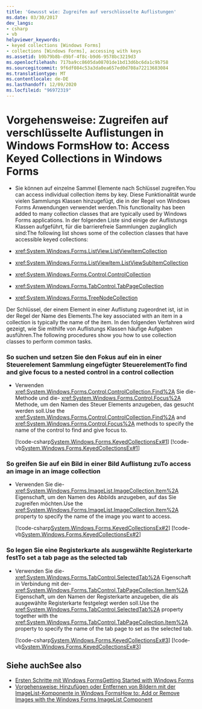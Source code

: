 ```yaml
---
title: 'Gewusst wie: Zugreifen auf verschlüsselte Auflistungen'
ms.date: 03/30/2017
dev_langs:
- csharp
- vb
helpviewer_keywords:
- keyed collections [Windows Forms]
- collections [Windows Forms], accessing with keys
ms.assetid: b9b79b8b-d9bf-4f8c-b9d6-9578bc3219d3
ms.openlocfilehash: 717ba9cc8605da08701de1bd13d6bc6da1c9b758
ms.sourcegitcommit: 9f6df084c53a3da0ea657ed0d708a72213683084
ms.translationtype: MT
ms.contentlocale: de-DE
ms.lasthandoff: 12/09/2020
ms.locfileid: "96972319"
---
```

# <a name="how-to-access-keyed-collections-in-windows-forms"></a><span data-ttu-id="09c35-102">Vorgehensweise: Zugreifen auf verschlüsselte Auflistungen in Windows Forms</span><span class="sxs-lookup"><span data-stu-id="09c35-102">How to: Access Keyed Collections in Windows Forms</span></span>

- <span data-ttu-id="09c35-103">Sie können auf einzelne Sammel Elemente nach Schlüssel zugreifen.</span><span class="sxs-lookup"><span data-stu-id="09c35-103">You can access individual collection items by key.</span></span> <span data-ttu-id="09c35-104">Diese Funktionalität wurde vielen Sammlungs Klassen hinzugefügt, die in der Regel von Windows Forms Anwendungen verwendet werden.</span><span class="sxs-lookup"><span data-stu-id="09c35-104">This functionality has been added to many collection classes that are typically used by Windows Forms applications.</span></span> <span data-ttu-id="09c35-105">In der folgenden Liste sind einige der Auflistungs Klassen aufgeführt, für die barrierefreie Sammlungen zugänglich sind:</span><span class="sxs-lookup"><span data-stu-id="09c35-105">The following list shows some of the collection classes that have accessible keyed collections:</span></span>  
  
- <xref:System.Windows.Forms.ListView.ListViewItemCollection>  
  
- <xref:System.Windows.Forms.ListViewItem.ListViewSubItemCollection>  
  
- <xref:System.Windows.Forms.Control.ControlCollection>  
  
- <xref:System.Windows.Forms.TabControl.TabPageCollection>  
  
- <xref:System.Windows.Forms.TreeNodeCollection>  
  
 <span data-ttu-id="09c35-106">Der Schlüssel, der einem Element in einer Auflistung zugeordnet ist, ist in der Regel der Name des Elements.</span><span class="sxs-lookup"><span data-stu-id="09c35-106">The key associated with an item in a collection is typically the name of the item.</span></span> <span data-ttu-id="09c35-107">In den folgenden Verfahren wird gezeigt, wie Sie mithilfe von Auflistungs Klassen häufige Aufgaben ausführen.</span><span class="sxs-lookup"><span data-stu-id="09c35-107">The following procedures show you how to use collection classes to perform common tasks.</span></span>  
  
### <a name="to-find-and-give-focus-to-a-nested-control-in-a-control-collection"></a><span data-ttu-id="09c35-108">So suchen und setzen Sie den Fokus auf ein in einer Steuerelement Sammlung eingefügter Steuerelement</span><span class="sxs-lookup"><span data-stu-id="09c35-108">To find and give focus to a nested control in a control collection</span></span>  
  
- <span data-ttu-id="09c35-109">Verwenden <xref:System.Windows.Forms.Control.ControlCollection.Find%2A> Sie die-Methode und die- <xref:System.Windows.Forms.Control.Focus%2A> Methode, um den Namen des Steuer Elements anzugeben, das gesucht werden soll.</span><span class="sxs-lookup"><span data-stu-id="09c35-109">Use the <xref:System.Windows.Forms.Control.ControlCollection.Find%2A> and <xref:System.Windows.Forms.Control.Focus%2A> methods to specify the name of the control to find and give focus to.</span></span>  
  
     [!code-csharp[System.Windows.Forms.KeyedCollectionsEx#1](~/samples/snippets/csharp/VS_Snippets_Winforms/System.Windows.Forms.KeyedCollectionsEx/CS/Form1.cs#1)]
     [!code-vb[System.Windows.Forms.KeyedCollectionsEx#1](~/samples/snippets/visualbasic/VS_Snippets_Winforms/System.Windows.Forms.KeyedCollectionsEx/VB/Form1.vb#1)]  
  
### <a name="to-access-an-image-in-an-image-collection"></a><span data-ttu-id="09c35-110">So greifen Sie auf ein Bild in einer Bild Auflistung zu</span><span class="sxs-lookup"><span data-stu-id="09c35-110">To access an image in an image collection</span></span>  
  
- <span data-ttu-id="09c35-111">Verwenden Sie die- <xref:System.Windows.Forms.ImageList.ImageCollection.Item%2A> Eigenschaft, um den Namen des Abbilds anzugeben, auf das Sie zugreifen möchten.</span><span class="sxs-lookup"><span data-stu-id="09c35-111">Use the <xref:System.Windows.Forms.ImageList.ImageCollection.Item%2A> property to specify the name of the image you want to access.</span></span>  
  
     [!code-csharp[System.Windows.Forms.KeyedCollectionsEx#2](~/samples/snippets/csharp/VS_Snippets_Winforms/System.Windows.Forms.KeyedCollectionsEx/CS/Form1.cs#2)]
     [!code-vb[System.Windows.Forms.KeyedCollectionsEx#2](~/samples/snippets/visualbasic/VS_Snippets_Winforms/System.Windows.Forms.KeyedCollectionsEx/VB/Form1.vb#2)]  
  
### <a name="to-set-a-tab-page-as-the-selected-tab"></a><span data-ttu-id="09c35-112">So legen Sie eine Registerkarte als ausgewählte Registerkarte fest</span><span class="sxs-lookup"><span data-stu-id="09c35-112">To set a tab page as the selected tab</span></span>  
  
- <span data-ttu-id="09c35-113">Verwenden Sie die- <xref:System.Windows.Forms.TabControl.SelectedTab%2A> Eigenschaft in Verbindung mit der- <xref:System.Windows.Forms.TabControl.TabPageCollection.Item%2A> Eigenschaft, um den Namen der Registerkarte anzugeben, die als ausgewählte Registerkarte festgelegt werden soll.</span><span class="sxs-lookup"><span data-stu-id="09c35-113">Use the <xref:System.Windows.Forms.TabControl.SelectedTab%2A> property together with the <xref:System.Windows.Forms.TabControl.TabPageCollection.Item%2A> property to specify the name of the tab page to set as the selected tab.</span></span>  
  
     [!code-csharp[System.Windows.Forms.KeyedCollectionsEx#3](~/samples/snippets/csharp/VS_Snippets_Winforms/System.Windows.Forms.KeyedCollectionsEx/CS/Form1.cs#3)]
     [!code-vb[System.Windows.Forms.KeyedCollectionsEx#3](~/samples/snippets/visualbasic/VS_Snippets_Winforms/System.Windows.Forms.KeyedCollectionsEx/VB/Form1.vb#3)]  
  
## <a name="see-also"></a><span data-ttu-id="09c35-114">Siehe auch</span><span class="sxs-lookup"><span data-stu-id="09c35-114">See also</span></span>

- [<span data-ttu-id="09c35-115">Ersten Schritte mit Windows Forms</span><span class="sxs-lookup"><span data-stu-id="09c35-115">Getting Started with Windows Forms</span></span>](getting-started-with-windows-forms.md)
- [<span data-ttu-id="09c35-116">Vorgehensweise: Hinzufügen oder Entfernen von Bildern mit der ImageList-Komponente in Windows Forms</span><span class="sxs-lookup"><span data-stu-id="09c35-116">How to: Add or Remove Images with the Windows Forms ImageList Component</span></span>](./controls/how-to-add-or-remove-images-with-the-windows-forms-imagelist-component.md)
